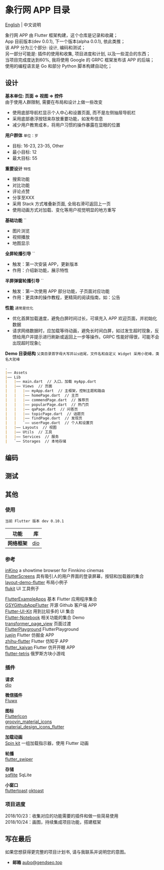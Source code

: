 # 象行网 APP 目录

[English](https://github.com/gendseo/xiangxingwang_FlutterApp/blob/master/README.md) | 中文说明

象行网 APP 由 Flutter 框架构建，这个仓库是记录和收藏；  
App 目前版本(dev 0.0.1), 下一个版本(alpha 0.0.1), 依此类推；  
该 APP 分为三个部分: 设计, 编码和测试；  
另一部分可能是: 插件的使用和收集, 项目进度和计划, 以及一些混合的东西；  
当项目完成度达到60%, 我将使用 Google 的 GRPC 框架发布该 APP 的后端；  
使用的编程语言是 Go 和部分 Python 脚本构建自动化；  

## 设计

**基本单位: 页面 => 视图 => 控件**  
由于使用人群限制, 需要在布局和设计上做一些改变

- 使用底部导航栏显示个人中心和设置页面, 而不是左侧抽屉导航栏
- 采用底部悬浮按钮来存放重要功能，如发布信息
- 减少用户教育成本，将用户习惯的操作暴露在显眼的位置

**用户群体** `单位：岁`

- 目标: 16-23, 23-35, Other
- 最小目标: 12
- 最大目标: 55

**重要设计** `特性`

- 搜索功能
- 对比功能
- 评论点赞
- 分享至XXX
- 采用 Stack 方式堆叠新页面, 全局右滑可返回上一页
- 使用动画方式对加载、变化等用户视觉明显的地方重写

**基础功能** ``

- 图片浏览
- 视频播放
- 地图显示

**全屏轮播引导** ``

- 触发：第一次安装 APP，更新版本
- 作用：介绍新功能，展示特性

**半屏弹窗轮播引导** ``

- 触发：第一次使用 APP 部分功能，子页面对应功能
- 作用：更具体的操作教程，更精简的阅读指南，如：公告

**性能** `通常是优化`

- 优化首屏加载速度，避免白屏时间过长，可填充入 APP 欢迎页面，并初始化数据
- 请求网络数据时，应加载等待动画，避免长时间白屏，如过发生超时现象，反馈给用户并提示进行刷新或返回上一步等操作。GRPC 性能好得很，可能不会出现超时现象(;

**Demo 目录结构** `父类目录首字母大写并以s结尾，文件名和自定义 Widget 采用小驼峰，类名大驼峰`

``` md
.
|—— Assets
|—— Lib
|   |—— main.dart  // 入口，加载 myApp.dart
|   |—— Views  // 页面
|   |   |—— myApp.dart  // 主框架，控制主题和路由
|   |   |—— homePage.dart  // 主页
|   |   |—— commendPage.dart  // 推荐页
|   |   |—— popularPage.dart  // 热门页
|   |   |—— qaPage.dart  // 问答页
|   |   |—— topicPage.dart  // 话题页
|   |   |—— findPage.dart  // 发现页
|   |   `—— userPage.dart  // 个人和设置页
|   |—— Layouts  // 视图
|   |—— Utils  // 工具
|   |—— Services  // 服务
|   `—— Storages  // 本地存储
```

## 编码

## 测试

## 其他

### 使用

`当前 Flutter 版本 dev 0.10.1`

| 功能         | 库                                         |
| ------------ | ------------------------------------------ |
| **网络框架** | [dio](https://github.com/flutterchina/dio) |

### 参考

[inKino](https://github.com/roughike/inKino) a showtime browser for Finnkino cinemas  
[FlutterScreens](https://github.com/samarthagarwal/FlutterScreens) 具有吸引人的用户界面的登录屏幕，按钮和加载器的集合  
[layout-demo-flutter](https://github.com/bizz84/layout-demo-flutter) 布局小例子  
[flukit](https://github.com/flutterchina/flukit) UI 工具例子  
<!-- []() -->
[FlutterExampleApps](https://github.com/iampawan/FlutterExampleApps) 基本 Flutter 应用程序集合  
[GSYGithubAppFlutter](https://github.com/CarGuo/GSYGithubAppFlutter) 开源 Github 客户端 APP  
[Flutter-UI-Kit](https://github.com/iampawan/Flutter-UI-Kit) 用到比较多的 UI 集合  
[Flutter-Notebook](https://github.com/OpenFlutter/Flutter-Notebook) 相关功能的集合 Demo  
[transformer_page_view](https://github.com/best-flutter/transformer_page_view) 页面过渡  
[FlutterPlayground](https://github.com/ibhavikmakwana/FlutterPlayground) FlutterPlayground  
[juejin](https://github.com/MeFelixWang/juejin) Flutter 仿掘金 APP  
[zhihu-flutter](https://github.com/HackSoul/zhihu-flutter) Flutter 仿知乎 APP  
[flutter_kaiyan](https://github.com/wtus/flutter_kaiyan) Flutter 仿开开眼 APP  
[flutter-tetris](https://github.com/yubo725/flutter-tetris) 俄罗斯方块小游戏  

### 插件

**请求**  
[dio](https://github.com/flutterchina/dio)  

**微信插件**  
[Fluwx](https://github.com/OpenFlutter/fluwx/blob/master/README_CN.md)  

**图标**  
[FlutterIcon](https://github.com/ilikerobots/polyicon)  
[groovin_material_icons](https://github.com/GroovinChip/groovin_material_icons)  
[material_design_icons_flutter](https://github.com/ziofat/material_design_icons_flutter)  

**加载动画**  
[Spin kit](https://github.com/jogboms/flutter_spinkit) 一组加载指示器，使用 Flutter 动画  

**轮播**  
[flutter_swiper](https://github.com/best-flutter/flutter_swiper)  

**存储**  
[sqflite](https://github.com/tekartik/sqflite) SqLite

**小窗口**  
[fluttertoast](https://pub.flutter-io.cn/packages/fluttertoast)
[oktoast](https://pub.flutter-io.cn/packages/oktoast)

### 项目进度

2018/10/23：收集对应的功能需要的插件和做一些简易使用  
2018/10/24：画图，持续集成项目功能，搭建框架  

## 写在最后

如果您想获得更完整的项目计划书, 请与我联系并说明您的意图。

- **邮箱** aubo@gendseo.top